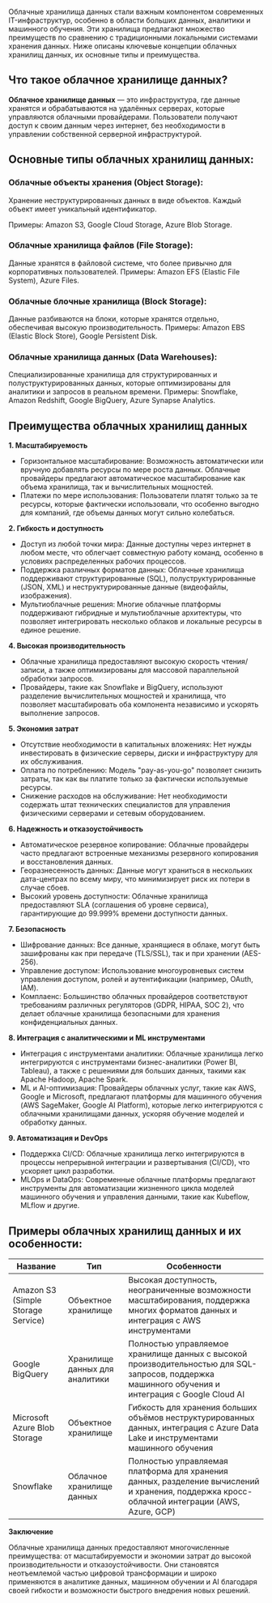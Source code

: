 Облачные хранилища данных стали важным компонентом современных IT-инфраструктур, особенно в области больших данных, аналитики и машинного обучения. Эти хранилища предлагают множество преимуществ по сравнению с традиционными локальными системами хранения данных. Ниже описаны ключевые концепции облачных хранилищ данных, их основные типы и преимущества.

## Что такое облачное хранилище данных?

**Облачное хранилище данных** — это инфраструктура, где данные хранятся и обрабатываются на удалённых серверах, которые управляются облачными провайдерами. Пользователи получают доступ к своим данным через интернет, без необходимости в управлении собственной серверной инфраструктурой.

## Основные типы облачных хранилищ данных:

### Облачные объекты хранения (Object Storage):

Хранение неструктурированных данных в виде объектов. Каждый объект имеет уникальный идентификатор.

Примеры: Amazon S3, Google Cloud Storage, Azure Blob Storage.

### Облачные хранилища файлов (File Storage):

Данные хранятся в файловой системе, что более привычно для корпоративных пользователей.
Примеры: Amazon EFS (Elastic File System), Azure Files.

### Облачные блочные хранилища (Block Storage):

Данные разбиваются на блоки, которые хранятся отдельно, обеспечивая высокую производительность.
Примеры: Amazon EBS (Elastic Block Store), Google Persistent Disk.

### Облачные хранилища данных (Data Warehouses):

Специализированные хранилища для структурированных и полуструктурированных данных, которые оптимизированы для аналитики и запросов в реальном времени.
Примеры: Snowflake, Amazon Redshift, Google BigQuery, Azure Synapse Analytics.

## Преимущества облачных хранилищ данных
**1\. Масштабируемость**

- Горизонтальное масштабирование: Возможность автоматически или вручную добавлять ресурсы по мере роста данных. Облачные провайдеры предлагают автоматическое масштабирование как объема хранилища, так и вычислительных мощностей.
- Платежи по мере использования: Пользователи платят только за те ресурсы, которые фактически использовали, что особенно выгодно для компаний, где объемы данных могут сильно колебаться.

**2\. Гибкость и доступность**
   
- Доступ из любой точки мира: Данные доступны через интернет в любом месте, что облегчает совместную работу команд, особенно в условиях распределенных рабочих процессов.
- Поддержка различных форматов данных: Облачные хранилища поддерживают структурированные (SQL), полуструктурированные (JSON, XML) и неструктурированные данные (видеофайлы, изображения).
- Мультиоблачные решения: Многие облачные платформы поддерживают гибридные и мультиоблачные архитектуры, что позволяет интегрировать несколько облаков и локальные ресурсы в единое решение.

**4\. Высокая производительность**

- Облачные хранилища предоставляют высокую скорость чтения/записи, а также оптимизированы для массовой параллельной обработки запросов.
- Провайдеры, такие как Snowflake и BigQuery, используют разделение вычислительных мощностей и хранилища, что позволяет масштабировать оба компонента независимо и ускорять выполнение запросов.

**5\. Экономия затрат**

- Отсутствие необходимости в капитальных вложениях: Нет нужды инвестировать в физические серверы, диски и инфраструктуру для их обслуживания.
- Оплата по потреблению: Модель "pay-as-you-go" позволяет снизить затраты, так как вы платите только за фактически используемые ресурсы.
- Снижение расходов на обслуживание: Нет необходимости содержать штат технических специалистов для управления физическими серверами и сетевым оборудованием.

**6\. Надежность и отказоустойчивость**

- Автоматическое резервное копирование: Облачные провайдеры часто предлагают встроенные механизмы резервного копирования и восстановления данных.
- Георазнесенность данных: Данные могут храниться в нескольких дата-центрах по всему миру, что минимизирует риск их потери в случае сбоев.
- Высокий уровень доступности: Облачные хранилища предоставляют SLA (соглашения об уровне сервиса), гарантирующие до 99.999% времени доступности данных.

**7\. Безопасность**

- Шифрование данных: Все данные, хранящиеся в облаке, могут быть зашифрованы как при передаче (TLS/SSL), так и при хранении (AES-256).
- Управление доступом: Использование многоуровневых систем управления доступом, ролей и аутентификации (например, OAuth, IAM).
- Комплаенс: Большинство облачных провайдеров соответствуют требованиям различных регуляторов (GDPR, HIPAA, SOC 2), что делает облачные хранилища безопасными для хранения конфиденциальных данных.

**8\. Интеграция с аналитическими и ML инструментами**

- Интеграция с инструментами аналитики: Облачные хранилища легко интегрируются с инструментами бизнес-аналитики (Power BI, Tableau), а также с решениями для больших данных, такими как Apache Hadoop, Apache Spark.
- ML и AI-оптимизация: Провайдеры облачных услуг, такие как AWS, Google и Microsoft, предлагают платформы для машинного обучения (AWS SageMaker, Google AI Platform), которые легко интегрируются с облачными хранилищами данных, ускоряя обучение моделей и обработку данных.

**9\. Автоматизация и DevOps**

- Поддержка CI/CD: Облачные хранилища легко интегрируются в процессы непрерывной интеграции и развертывания (CI/CD), что ускоряет цикл разработки.
- MLOps и DataOps: Современные облачные платформы предлагают инструменты для автоматизации жизненного цикла моделей машинного обучения и управления данными, такие как Kubeflow, MLflow и другие.

## Примеры облачных хранилищ данных и их особенности:

| Название | Тип | Особенности |
|---|---|---|
| Amazon S3 (Simple Storage Service) | Объектное хранилище | Высокая доступность, неограниченные возможности масштабирования, поддержка многих форматов данных и интеграция с AWS инструментами |
| Google BigQuery | Хранилище данных для аналитики | Полностью управляемое хранилище данных с высокой производительностью для SQL-запросов, поддержка машинного обучения и интеграция с Google Cloud AI |
| Microsoft Azure Blob Storage | Объектное хранилище | Гибкость для хранения больших объёмов неструктурированных данных, интеграция с Azure Data Lake и инструментами машинного обучения |
| Snowflake |Облачное хранилище данных | Полностью управляемая платформа для хранения данных, разделение вычислений и хранения, поддержка кросс-облачной интеграции (AWS, Azure, GCP)| 

**Заключение**

Облачные хранилища данных предоставляют многочисленные преимущества: от масштабируемости и экономии затрат до высокой производительности и отказоустойчивости. Они становятся неотъемлемой частью цифровой трансформации и широко применяются в аналитике данных, машинном обучении и AI благодаря своей гибкости и возможности быстрого внедрения новых решений.